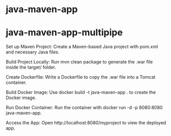 ﻿# java-maven-app
# java-maven-app-multipipe

Set up Maven Project: Create a Maven-based Java project with pom.xml and necessary Java files.

Build Project Locally: Run mvn clean package to generate the .war file inside the target/ folder.

Create Dockerfile: Write a Dockerfile to copy the .war file into a Tomcat container.

Build Docker Image: Use docker build -t java-maven-app . to create the Docker image.

Run Docker Container: Run the container with docker run -d -p 8080:8080 java-maven-app.

Access the App: Open http://localhost:8080/myproject to view the deployed app.

